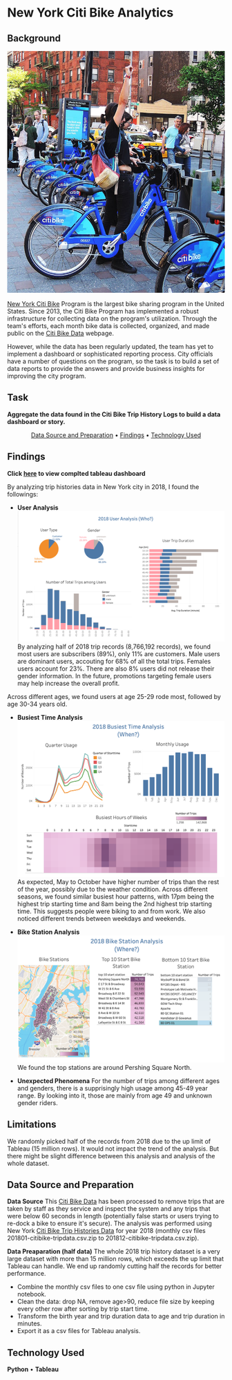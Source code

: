 # New York Citi Bike Analytics

## Background

![Citi-Bikes](Images/citi-bike-station-bikes.jpg)

[New York Citi Bike](https://en.wikipedia.org/wiki/Citi_Bike) Program is the largest bike sharing program in the United States. Since 2013, the Citi Bike Program has implemented a robust infrastructure for collecting data on the program's utilization. Through the team's efforts, each month bike data is collected, organized, and made public on the [Citi Bike Data](https://www.citibikenyc.com/system-data) webpage.

However, while the data has been regularly updated, the team has yet to implement a dashboard or sophisticated reporting process. City officials have a number of questions on the program, so the task is to build a set of data reports to provide the answers and provide business insights for improving the city program. 

## Task

**Aggregate the data found in the Citi Bike Trip History Logs to build a data dashboard or story.**

<p align="center">
  <a href="#data-source-and-preparation">Data Source and Preparation</a> •
  <a href="#findings">Findings</a> •
  <a href="#technology-Used">Technology Used</a>
</p>

## Findings

**Click [here](https://public.tableau.com/profile/lei6868#!/vizhome/citibike_2018_half/Story1) to view complted tableau dashboard**

By analyzing trip histories data in New York city in 2018, I found the followings: 

* **User Analysis**
![user analysis](Images/dashboard1-user-analysis.png)
By analyzing half of 2018 trip records (8,766,192 records), we found most users are subscribers (89%), only 11% are customers. Male users are dominant users, accouting for 68% of all the total trips. Females users account for 23%. There are also 8% users did not release their gender information. In the future, promotions targeting female users may help increase the overall profit. 

Across different ages, we found users at age 25-29 rode most, followed by age 30-34 years old. 

* **Busiest Time Analysis** 
![time analysis](Images/dashboard2-time-analysis.png)
As expected, May to October have higher number of trips than the rest of the year, possibly due to the weather condition. Across different seasons, we found similar busiest hour patterns, with 17pm being the highest trip starting time and 8am being the 2nd highest trip starting time. This suggests people were biking to and from work. We also noticed different trends between weekdays and weekends. 

* **Bike Station Analysis** 
![location analysis](Images/dashboard3-location-analysis.png)
We found the top stations are around Pershing Square North. 

* **Unexpected Phenomena** 
For the number of trips among different ages and genders, there is a supprisingly high usage among 45-49 year range. By looking into it, those are mainly from age 49 and unknown gender riders. 

## Limitations
We randomly picked half of the records from 2018 due to the up limit of Tableau (15 million rows). It would not impact the trend of the analysis. But there might be slight difference between this analysis and analysis of the whole dataset.

## Data Source and Preparation

**Data Source**
This [Citi Bike Data](https://www.citibikenyc.com/system-data) has been processed to remove trips that are taken by staff as they service and inspect the system and any trips that were below 60 seconds in length 
(potentially false starts or users trying to re-dock a bike to ensure it's secure). The analysis was performed using New York [Citi Bike Trip Histories Data](https://s3.amazonaws.com/tripdata/index.html) for year 2018 (monthly csv files 201801-citibike-tripdata.csv.zip to 201812-citibike-tripdata.csv.zip).

**Data Preaparation (half data)**
The whole 2018 trip history dataset is a very large dataset with more than 15 million rows, which exceeds the up limit that Tableau can handle. We end up randomly cutting half the records for better performance.
* Combine the monthly csv files to one csv file using python in Jupyter notebook.
* Clean the data: drop NA, remove age>90, reduce file size by keeping every other row after sorting by trip start time.
* Transform the birth year and trip duration data to age and trip duration in minutes.
* Export it as a csv files for Tableau analysis.

## Technology Used
**Python** •
**Tableau** 








